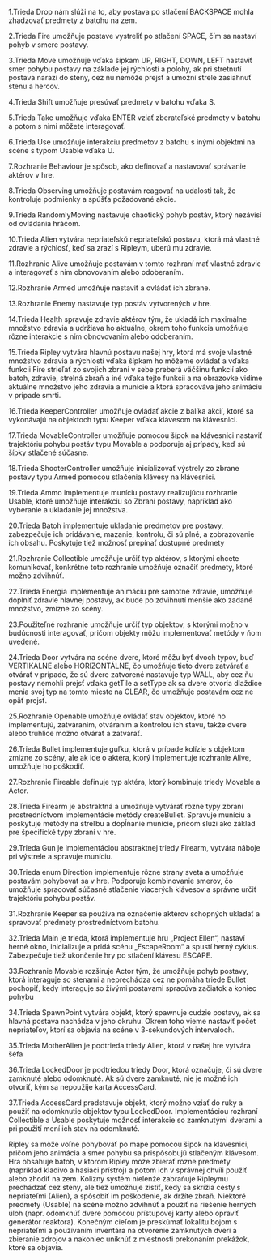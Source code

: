 1.Trieda Drop nám slúži na to, aby postava po stlačení BACKSPACE mohla zhadzovať predmety z batohu na zem.

2.Trieda Fire umožňuje postave vystreliť po stlačení SPACE, čím sa nastaví pohyb v smere postavy.

3.Trieda Move umožňuje vďaka šípkam UP, RIGHT, DOWN, LEFT nastaviť smer pohybu postavy na základe jej rýchlosti a polohy, ak pri stretnutí postava narazí do steny, cez ňu nemôže prejsť a umožní strele zasiahnuť stenu a hercov.

4.Trieda Shift umožňuje presúvať predmety v batohu vďaka S.

5.Trieda Take umožňuje vďaka ENTER vziať zberateľské predmety v batohu a potom s nimi môžete interagovať.

6.Trieda Use umožňuje interakciu predmetov z batohu s inými objektmi na scéne s typom Usable vďaka U.

7.Rozhranie Behaviour je spôsob, ako definovať a nastavovať správanie aktérov v hre.

8.Trieda Observing umožňuje postavám reagovať na udalosti tak, že kontroluje podmienky a spúšťa požadované akcie.

9.Trieda RandomlyMoving nastavuje chaotický pohyb postáv, ktorý nezávisí od ovládania hráčom.

10.Trieda Alien vytvára nepriateľskú nepriateľskú postavu, ktorá má vlastné zdravie a rýchlosť, keď sa zrazí s Ripleym, uberú mu zdravie. 

11.Rozhranie Alive umožňuje postavám v tomto rozhraní mať vlastné zdravie a interagovať s ním obnovovaním alebo odoberaním.

12.Rozhranie Armed umožňuje nastaviť a ovládať ich zbrane. 

13.Rozhranie Enemy nastavuje typ postáv vytvorených v hre.

14.Trieda Health spravuje zdravie aktérov tým, že ukladá ich maximálne množstvo zdravia a udržiava ho aktuálne, okrem toho funkcia umožňuje rôzne interakcie s ním obnovovaním alebo odoberaním.

15.Trieda Ripley vytvára hlavnú postavu našej hry, ktorá má svoje vlastné množstvo zdravia a rýchlosti vďaka šípkam ho môžeme ovládať a vďaka funkcii Fire strieľať zo svojich zbraní v sebe preberá väčšinu funkcií ako batoh, zdravie, strelná zbraň a iné vďaka tejto funkcii a na obrazovke vidíme aktuálne množstvo jeho zdravia a munície a ktorá spracováva jeho animáciu v prípade smrti.

16.Trieda KeeperController umožňuje ovládať akcie z balíka akcií, ktoré sa vykonávajú na objektoch typu Keeper vďaka klávesom na klávesnici.

17.Trieda MovableController umožňuje pomocou šípok na klávesnici nastaviť trajektóriu pohybu postáv typu Movable a podporuje aj prípady, keď sú šípky stlačené súčasne. 

18.Trieda ShooterController umožňuje inicializovať výstrely zo zbrane postavy typu Armed pomocou stlačenia klávesy na klávesnici.

19.Trieda Ammo implementuje muníciu postavy realizujúcu rozhranie Usable<Armed>, ktoré umožňuje interakciu so Zbraní postavy, napríklad ako vyberanie a ukladanie jej množstva.

20.Trieda Batoh implementuje ukladanie predmetov pre postavy, zabezpečuje ich pridávanie, mazanie, kontrolu, či sú plné, a zobrazovanie ich obsahu. Poskytuje tiež možnosť prepínať dostupné predmety

21.Rozhranie Collectible umožňuje určiť typ aktérov, s ktorými chcete komunikovať, konkrétne toto rozhranie umožňuje označiť predmety, ktoré možno zdvihnúť. 

22.Trieda Energia implementuje animáciu pre samotné zdravie, umožňuje doplniť zdravie hlavnej postavy, ak bude po zdvihnutí menšie ako zadané množstvo, zmizne zo scény.

23.Použiteľné rozhranie umožňuje určiť typ objektov, s ktorými možno v budúcnosti interagovať, pričom objekty môžu implementovať metódy v ňom uvedené.

24.Trieda Door vytvára na scéne dvere, ktoré môžu byť dvoch typov, buď VERTIKÁLNE alebo HORIZONTÁLNE, čo umožňuje tieto dvere zatvárať a otvárať v prípade, že sú dvere zatvorené nastavuje typ WALL, aby cez ňu postavy nemohli prejsť vďaka getTile a setType ak sa dvere otvoria dlaždice menia svoj typ na tomto mieste na CLEAR, čo umožňuje postavám cez ne opäť prejsť.

25.Rozhranie Openable umožňuje ovládať stav objektov, ktoré ho implementujú, zatváraním, otváraním a kontrolou ich stavu, takže dvere alebo truhlice možno otvárať a zatvárať.

26.Trieda Bullet implementuje guľku, ktorá v prípade kolízie s objektom zmizne zo scény, ale ak ide o aktéra, ktorý implementuje rozhranie Alive, umožňuje ho poškodiť.

27.Rozhranie Fireable definuje typ aktéra, ktorý kombinuje triedy Movable a Actor.

28.Trieda Firearm je abstraktná a umožňuje vytvárať rôzne typy zbraní prostredníctvom implementácie metódy createBullet. Spravuje muníciu a poskytuje metódy na streľbu a dopĺňanie munície, pričom slúži ako základ pre špecifické typy zbraní v hre.

29.Trieda Gun je implementáciou abstraktnej triedy Firearm, vytvára náboje pri výstrele a spravuje muníciu.

30.Trieda enum Direction implementuje rôzne strany sveta a umožňuje postavám pohybovať sa v hre. Podporuje kombinovanie smerov, čo umožňuje spracovať súčasné stlačenie viacerých klávesov a správne určiť trajektóriu pohybu postáv.

31.Rozhranie Keeper sa používa na označenie aktérov schopných ukladať a spravovať predmety prostredníctvom batohu.

32.Trieda Main je trieda, ktorá implementuje hru „Project Ellen“, nastaví herné okno, inicializuje a pridá scénu „EscapeRoom“ a spustí herný cyklus. Zabezpečuje tiež ukončenie hry po stlačení klávesu ESCAPE.

33.Rozhranie Movable rozširuje Actor tým, že umožňuje pohyb postavy, ktorá interaguje so stenami a neprechádza cez ne pomáha triede Bullet pochopiť, kedy interaguje so živými postavami spracúva začiatok a koniec pohybu

34.Trieda SpawnPoint vytvára objekt, ktorý spawnuje cudzie postavy, ak sa hlavná postava nachádza v jeho okruhu. Okrem toho vieme nastaviť počet nepriateľov, ktorí sa objavia na scéne v 3-sekundových intervaloch.

35.Trieda MotherAlien je podtrieda triedy Alien, ktorá v našej hre vytvára šéfa

36.Trieda LockedDoor je podtriedou triedy Door, ktorá označuje, či sú dvere zamknuté alebo odomknuté. Ak sú dvere zamknuté, nie je možné ich otvoriť, kým sa nepoužije karta AccessCard.

37.Trieda AccessCard predstavuje objekt, ktorý možno vziať do ruky a použiť na odomknutie objektov typu LockedDoor. Implementáciou rozhraní Collectible a Usable<LockedDoor> poskytuje možnosť interakcie so zamknutými dverami a pri použití mení ich stav na odomknuté.

Ripley sa môže voľne pohybovať po mape pomocou šípok na klávesnici, pričom jeho animácia a smer pohybu sa prispôsobujú stlačeným klávesom.
Hra obsahuje batoh, v ktorom Ripley môže zbierať rôzne predmety (napríklad kladivo a hasiaci prístroj) a potom ich v správnej chvíli použiť alebo zhodiť na zem.
Kolízny systém nielenže zabraňuje Ripleymu prechádzať cez steny, ale tiež umožňuje zistiť, kedy sa skrížia cesty s nepriateľmi (Alien), a spôsobiť im poškodenie, ak držíte zbraň.
Niektoré predmety (Usable) na scéne možno zdvihnúť a použiť na riešenie herných úloh (napr. odomknúť dvere pomocou prístupovej karty alebo opraviť generátor reaktora).
Konečným cieľom je preskúmať lokalitu bojom s nepriateľmi a používaním inventára na otvorenie zamknutých dverí a zbieranie zdrojov a nakoniec uniknúť z miestnosti prekonaním prekážok, ktoré sa objavia.

